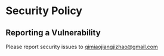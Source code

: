 # Security Policy

## Reporting a Vulnerability

Please report security issues to qimiaojiangjizhao@gmail.com
